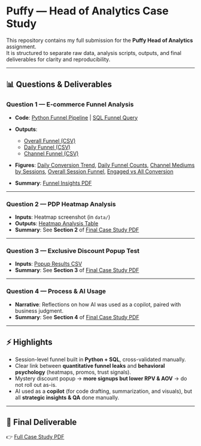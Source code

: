 # Puffy — Head of Analytics Case Study

This repository contains my full submission for the **Puffy Head of Analytics** assignment.  
It is structured to separate raw data, analysis scripts, outputs, and final deliverables for clarity and reproducibility.

---

## 📊 Questions & Deliverables

### **Question 1 — E-commerce Funnel Analysis**
- **Code**: [Python Funnel Pipeline](notebooks/funnel_pipeline.ipynb) | [SQL Funnel Query](scripts/sql/funnel_closed.sql)  
- **Outputs**:  
  - [Overall Funnel (CSV)](reports/tables/overall_session_funnel.csv)  
  - [Daily Funnel (CSV)](reports/tables/daily_session_funnel.csv)  
  - [Channel Funnel (CSV)](reports/tables/channel_session_funnel.csv)  
- **Figures**: [Daily Conversion Trend](reports/figures/daily_cr_visit_to_purchase.png), [Daily Funnel Counts](reports/figures/daily_funnel_counts.png), [Channel Mediums by Sessions](reports/figures/channel_medium_top_sessions.png), [Overall Session Funnel](reports/figures/overall_session_funnel_counts.png), [Engaged vs All Conversion](reports/figures/engagedVSall.png)


- **Summary**: [Funnel Insights PDF](docs/puffy_case_study.pdf#page=1)

---

### **Question 2 — PDP Heatmap Analysis**
- **Inputs**: Heatmap screenshot (in `data/`)  
- **Outputs**: [Heatmap Analysis Table](reports/tables/HeatmapAnalysis.csv)  
- **Summary**: See **Section 2** of [Final Case Study PDF](docs/puffy_case_study.pdf#page=5)

---

### **Question 3 — Exclusive Discount Popup Test**
- **Inputs**: [Popup Results CSV](data/exclusive_discount_popup_results.csv)  
- **Summary**: See **Section 3** of [Final Case Study PDF](docs/puffy_case_study.pdf#page=8)

---

### **Question 4 — Process & AI Usage**
- **Narrative**: Reflections on how AI was used as a copilot, paired with business judgment.  
- **Summary**: See **Section 4** of [Final Case Study PDF](docs/puffy_case_study.pdf#page=12)

---

## ⚡ Highlights
- Session-level funnel built in **Python + SQL**, cross-validated manually.  
- Clear link between **quantitative funnel leaks** and **behavioral psychology** (heatmaps, promos, trust signals).  
- Mystery discount popup → **more signups but lower RPV & AOV** → do not roll out as-is.  
- AI used as a **copilot** (for code drafting, summarization, and visuals), but all **strategic insights & QA** done manually.  

---

## 📎 Final Deliverable
👉 [Full Case Study PDF](docs/puffy_case_study.pdf)  
